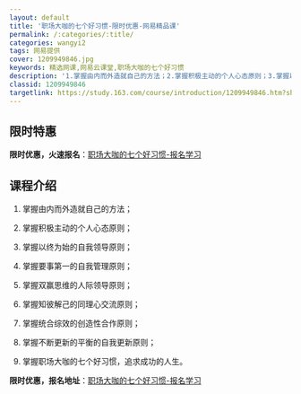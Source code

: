 ```yaml
---
layout: default
title: '职场大咖的七个好习惯-限时优惠-网易精品课'
permalink: /:categories/:title/
categories: wangyi2
tags: 网易提供
cover: 1209949846.jpg
keywords: 精选网课,网易云课堂,职场大咖的七个好习惯
description: '1.掌握由内而外造就自己的方法；2.掌握积极主动的个人心态原则；3.掌握以终为始的自我领导原则；4.掌握要事第一的自我管'
classid: 1209949846
targetlink: https://study.163.com/course/introduction/1209949846.htm?share=1&shareId=1025206652&utm_campaign=share&utm_medium=iphoneShare&utm_source=&utm_u=1025206652
---
```


## 限时特惠

**限时优惠，火速报名**：[职场大咖的七个好习惯-报名学习](https://study.163.com/course/introduction/1209949846.htm?share=1&shareId=1025206652&utm_campaign=share&utm_medium=iphoneShare&utm_source=&utm_u=1025206652)

## 课程介绍

1. 掌握由内而外造就自己的方法；

2. 掌握积极主动的个人心态原则；

3. 掌握以终为始的自我领导原则；

4. 掌握要事第一的自我管理原则；

5. 掌握双赢思维的人际领导原则；

6. 掌握知彼解己的同理心交流原则；

7. 掌握统合综效的创造性合作原则；

8. 掌握不断更新的平衡的自我更新原则；

9. 掌握职场大咖的七个好习惯，追求成功的人生。

**限时优惠，报名地址**：[职场大咖的七个好习惯-报名学习](https://study.163.com/course/introduction/1209949846.htm?share=1&shareId=1025206652&utm_campaign=share&utm_medium=iphoneShare&utm_source=&utm_u=1025206652)

